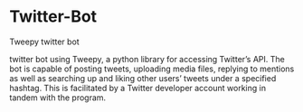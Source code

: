 # Twitter-Bot
Tweepy twitter bot

twitter bot using Tweepy, a python library for accessing Twitter’s API. The bot is capable of posting tweets, uploading media files, replying to mentions as well as searching up and liking other users’ tweets under a specified hashtag. This is facilitated by a Twitter developer account working in tandem with the program.
